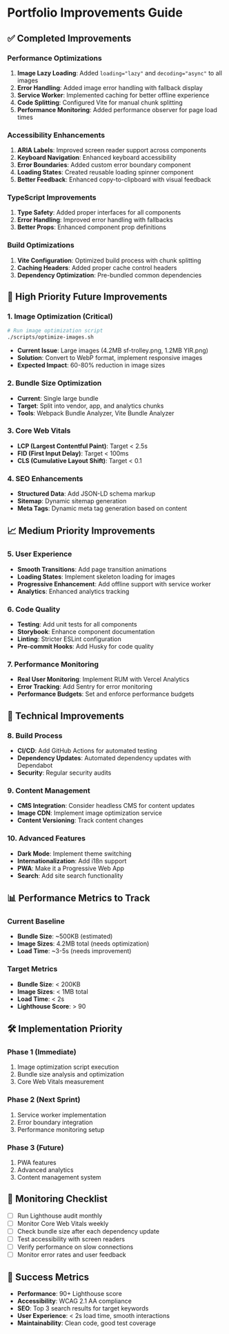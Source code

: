 # Portfolio Improvements Guide

## ✅ **Completed Improvements**

### **Performance Optimizations**
1. **Image Lazy Loading**: Added `loading="lazy"` and `decoding="async"` to all images
2. **Error Handling**: Added image error handling with fallback display
3. **Service Worker**: Implemented caching for better offline experience
4. **Code Splitting**: Configured Vite for manual chunk splitting
5. **Performance Monitoring**: Added performance observer for page load times

### **Accessibility Enhancements**
1. **ARIA Labels**: Improved screen reader support across components
2. **Keyboard Navigation**: Enhanced keyboard accessibility
3. **Error Boundaries**: Added custom error boundary component
4. **Loading States**: Created reusable loading spinner component
5. **Better Feedback**: Enhanced copy-to-clipboard with visual feedback

### **TypeScript Improvements**
1. **Type Safety**: Added proper interfaces for all components
2. **Error Handling**: Improved error handling with fallbacks
3. **Better Props**: Enhanced component prop definitions

### **Build Optimizations**
1. **Vite Configuration**: Optimized build process with chunk splitting
2. **Caching Headers**: Added proper cache control headers
3. **Dependency Optimization**: Pre-bundled common dependencies

## 🚀 **High Priority Future Improvements**

### **1. Image Optimization (Critical)**
```bash
# Run image optimization script
./scripts/optimize-images.sh
```
- **Current Issue**: Large images (4.2MB sf-trolley.png, 1.2MB YIR.png)
- **Solution**: Convert to WebP format, implement responsive images
- **Expected Impact**: 60-80% reduction in image sizes

### **2. Bundle Size Optimization**
- **Current**: Single large bundle
- **Target**: Split into vendor, app, and analytics chunks
- **Tools**: Webpack Bundle Analyzer, Vite Bundle Analyzer

### **3. Core Web Vitals**
- **LCP (Largest Contentful Paint)**: Target < 2.5s
- **FID (First Input Delay)**: Target < 100ms
- **CLS (Cumulative Layout Shift)**: Target < 0.1

### **4. SEO Enhancements**
- **Structured Data**: Add JSON-LD schema markup
- **Sitemap**: Dynamic sitemap generation
- **Meta Tags**: Dynamic meta tag generation based on content

## 📈 **Medium Priority Improvements**

### **5. User Experience**
- **Smooth Transitions**: Add page transition animations
- **Loading States**: Implement skeleton loading for images
- **Progressive Enhancement**: Add offline support with service worker
- **Analytics**: Enhanced analytics tracking

### **6. Code Quality**
- **Testing**: Add unit tests for all components
- **Storybook**: Enhance component documentation
- **Linting**: Stricter ESLint configuration
- **Pre-commit Hooks**: Add Husky for code quality

### **7. Performance Monitoring**
- **Real User Monitoring**: Implement RUM with Vercel Analytics
- **Error Tracking**: Add Sentry for error monitoring
- **Performance Budgets**: Set and enforce performance budgets

## 🔧 **Technical Improvements**

### **8. Build Process**
- **CI/CD**: Add GitHub Actions for automated testing
- **Dependency Updates**: Automated dependency updates with Dependabot
- **Security**: Regular security audits

### **9. Content Management**
- **CMS Integration**: Consider headless CMS for content updates
- **Image CDN**: Implement image optimization service
- **Content Versioning**: Track content changes

### **10. Advanced Features**
- **Dark Mode**: Implement theme switching
- **Internationalization**: Add i18n support
- **PWA**: Make it a Progressive Web App
- **Search**: Add site search functionality

## 📊 **Performance Metrics to Track**

### **Current Baseline**
- **Bundle Size**: ~500KB (estimated)
- **Image Sizes**: 4.2MB total (needs optimization)
- **Load Time**: ~3-5s (needs improvement)

### **Target Metrics**
- **Bundle Size**: < 200KB
- **Image Sizes**: < 1MB total
- **Load Time**: < 2s
- **Lighthouse Score**: > 90

## 🛠 **Implementation Priority**

### **Phase 1 (Immediate)**
1. Image optimization script execution
2. Bundle size analysis and optimization
3. Core Web Vitals measurement

### **Phase 2 (Next Sprint)**
1. Service worker implementation
2. Error boundary integration
3. Performance monitoring setup

### **Phase 3 (Future)**
1. PWA features
2. Advanced analytics
3. Content management system

## 📝 **Monitoring Checklist**

- [ ] Run Lighthouse audit monthly
- [ ] Monitor Core Web Vitals weekly
- [ ] Check bundle size after each dependency update
- [ ] Test accessibility with screen readers
- [ ] Verify performance on slow connections
- [ ] Monitor error rates and user feedback

## 🎯 **Success Metrics**

- **Performance**: 90+ Lighthouse score
- **Accessibility**: WCAG 2.1 AA compliance
- **SEO**: Top 3 search results for target keywords
- **User Experience**: < 2s load time, smooth interactions
- **Maintainability**: Clean code, good test coverage 